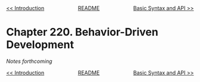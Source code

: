 <div>
<div style='float: left'><a href='ch219-introduction.md'>&lt;&lt; Introduction</a></div>
<div style='float: right'><a href='ch221-basic-syntax-and-api.md'>Basic Syntax and API &gt;&gt;</a></div>
<div style='float: inline-auto;text-align:center'><a href='README.md'>README</a></div>
<div style="clear: both"></div>
</div>

# Chapter 220. Behavior-Driven Development

*Notes forthcoming*

<div>
<div style='float: left'><a href='ch219-introduction.md'>&lt;&lt; Introduction</a></div>
<div style='float: right'><a href='ch221-basic-syntax-and-api.md'>Basic Syntax and API &gt;&gt;</a></div>
<div style='float: inline-auto;text-align:center'><a href='README.md'>README</a></div>
<div style="clear: both"></div>
</div>